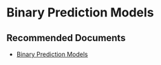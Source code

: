   <properties
	pageTitle="apply auto - in-built machine learning model - binary prediction"
	description="apply auto - in-built machine learning model - binary prediction"
	service="microsoft.PowerBIDedicated"
	resource="capacities"
	authors="pjfreitas"
	ms.author="pfreitas"	
	displayOrder="240"
	selfHelpType="generic"
	supportTopicIds="32633799"
	productPesIds="16334"
	cloudEnvironments="public, MoonCake, fairfax" 
	articleId="52fcd13b-9a90-57bb-b980-5ad6d93b1167"
	ownershipId="PowerBI_PowerBI"
/>

# Binary Prediction Models

## **Recommended Documents**

* [Binary Prediction Models](https://docs.microsoft.com/power-bi/service-machine-learning-automated#binary-prediction-models)
